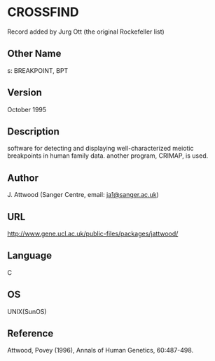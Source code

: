 # CROSSFIND
Record added by Jurg Ott (the original Rockefeller list)

## Other Name
s: BREAKPOINT, BPT

## Version
October 1995

## Description
software for detecting and displaying well-characterized meiotic breakpoints in human family data. another program, CRIMAP, is used.

## Author
J. Attwood (Sanger Centre, email: ja1@sanger.ac.uk)

## URL
http://www.gene.ucl.ac.uk/public-files/packages/jattwood/

## Language
C

## OS
UNIX(SunOS)

## Reference
Attwood, Povey (1996), Annals of Human Genetics, 60:487-498.